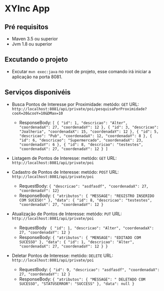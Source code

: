 # XYInc App

## Pré requisitos
* Maven 3.5 ou superior
* Jvm 1.8 ou superior

## Excutando o projeto
* Excutar `mvn exec:java` no root de projeto, esse comando irá iniciar a aplicação na porta 8081.

## Serviços disponivéis

* Busca Pontos de Interesse por Proximidade:  metódo: `GET` URL: `http://localhost:8081/api/private/poi/pesquisaPorProximidade?cooX=20&cooY=10&DMax=10`
    * ResponseBody: `[
    {
        "id": 1,
        "descricao": "Alter",
        "coordenadaX": 27,
        "coordenadaY": 12
    },
    {
        "id": 3,
        "descricao": "Joalheria",
        "coordenadaX": 15,
        "coordenadaY": 12
    },
    {
        "id": 5,
        "descricao": "Pub",
        "coordenadaX": 12,
        "coordenadaY": 8
    },
    {
        "id": 6,
        "descricao": "Supermercado",
        "coordenadaX": 23,
        "coordenadaY": 6
    },
    {
        "id": 8,
        "descricao": "testestes",
        "coordenadaX": 27,
        "coordenadaY": 12
    }
]`

* Listagem de Pontos de Interesse: metódo: `GET` URL: `http://localhost:8081/api/private/poi`
 
* Cadastro de Pontos de Interesse:  metódo: `POST` URL: `http://localhost:8081/api/private/poi`
    * RequestBody: `{
        "descricao": "asdfasdf",
        "coordenadaX": 27,
        "coordenadaY": 12}`  
    * ResponseBody: `{
    "atributos": {
        "MESSAGE": "REGISTRO INSERIDO COM SUCESO!"
    },
    "data": {
        "id": 8,
        "descricao": "testestes",
        "coordenadaX": 27,
        "coordenadaY": 12
    }`

* Atualização de Pontos de Interesse:  metódo: `PUT` URL: `http://localhost:8081/api/private/poi`
    * RequestBody ` {
        "id": 1,
        "descricao": "Alter",
        "coordenadaX": 27,
        "coordenadaY": 12
    }`
    * ResponseBody: `{
    "atributos": {
        "MENSAGE": "EDITADO COM SUCESSO"
    },
    "data": {
        "id": 1,
        "descricao": "Alter",
        "coordenadaX": 27,
        "coordenadaY": 12
    }
}`

* Deletar Pontos de Interesse:  metódo: `DELETE` URL: `http://localhost:8081/api/private/poi`
    * RequestBody: `{
        "id": 9,
        "descricao": "asdfasdf",
        "coordenadaX": 27,
        "coordenadaY": 12
    }`
    * ResponseBody: `{
    "atributos": {
        "MESSAGE": " DELETADO COM SUCESSO",
        "STATUSERROR": "SUCCESS"
    },
    "data": null
}`